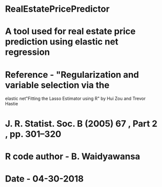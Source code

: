 #  RealEstatePricePredictor
#  A tool used for real estate price prediction using elastic net regression
# 
#  Reference - "Regularization and variable selection via the
elastic net"Fitting the Lasso Estimator using R" by Hui Zou and Trevor Hastie
#  J. R. Statist. Soc. B (2005) 67 , Part 2 , pp. 301–320
#  
#
#  R code author - B. Waidyawansa 
#  Date - 04-30-2018
